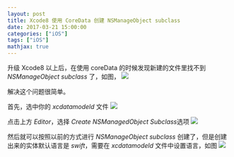 ```yaml
---
layout: post
title: Xcode8 使用 CoreData 创建 NSManageObject subclass
date: 2017-03-21 15:00:00
categories: ["iOS"]
tags: ["iOS"]
mathjax: true
---
```


升级 Xcode8 以上后，在使用 coreData 的时候发现新建的文件里找不到 *NSManageObject subclass* 了，如图，
![](https://cdn.jsdelivr.net/gh/dongjiawang/BlogImage@1.0.0.2/img/20200926121238.png)

解决这个问题很简单。

首先，选中你的 *xcdatamodeld* 文件
![](https://cdn.jsdelivr.net/gh/dongjiawang/BlogImage@1.0.0.2/img/20200926121248.png)

点击上方 *Editor*，选择 *Create NSManagedObject Subclass*选项
![](https://cdn.jsdelivr.net/gh/dongjiawang/BlogImage@1.0.0.2/img/20200926121320.png)

然后就可以按照以前的方式进行 *NSManageObject subclass* 创建了，但是创建出来的实体默认语言是 *swift*，需要在 *xcdatamodeld* 文件中设置语言，如图
![](https://cdn.jsdelivr.net/gh/dongjiawang/BlogImage@1.0.0.2/img/20200926121328.png)

